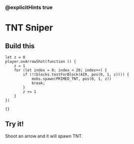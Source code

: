 ### @explicitHints true

# TNT Sniper

## Build this

```blocks
let z = 0
player.onArrowShot(function () {
    z = 1
    for (let index = 0; index < 20; index++) {
        if (!(blocks.testForBlock(AIR, pos(0, 1, z)))) {
            mobs.spawn(PRIMED_TNT, pos(0, 1, z))
            break;
        }
        z += 1
    }
})
```

```template
{}
```

## Try it!

Shoot an arrow and it will spawn TNT.